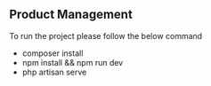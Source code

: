 ## Product Management


To run the project please follow the below command 
- composer install
- npm install && npm run dev
- php artisan serve
